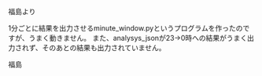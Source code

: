 

福島より

1分ごとに結果を出力させるminute_window.pyというプログラムを作ったのですが、うまく動きません。
また、analysys_jsonが23→0時への結果がうまく出力されず、そのあとの結果も出力されていません。



福島
